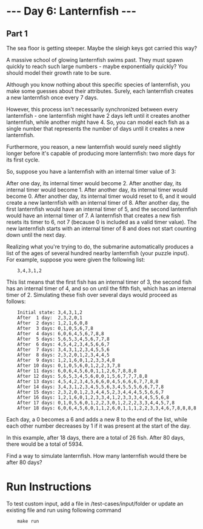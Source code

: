 # --- Day 6: Lanternfish ---

## Part 1

The sea floor is getting steeper. Maybe the sleigh keys got carried this way?

A massive school of glowing lanternfish swims past. They must spawn quickly to reach such large numbers - maybe exponentially quickly? You should model their growth rate to be sure.

Although you know nothing about this specific species of lanternfish, you make some guesses about their attributes. Surely, each lanternfish creates a new lanternfish once every 7 days.

However, this process isn't necessarily synchronized between every lanternfish - one lanternfish might have 2 days left until it creates another lanternfish, while another might have 4. So, you can model each fish as a single number that represents the number of days until it creates a new lanternfish.

Furthermore, you reason, a new lanternfish would surely need slightly longer before it's capable of producing more lanternfish: two more days for its first cycle.

So, suppose you have a lanternfish with an internal timer value of 3:

After one day, its internal timer would become 2.
After another day, its internal timer would become 1.
After another day, its internal timer would become 0.
After another day, its internal timer would reset to 6, and it would create a new lanternfish with an internal timer of 8.
After another day, the first lanternfish would have an internal timer of 5, and the second lanternfish would have an internal timer of 7.
A lanternfish that creates a new fish resets its timer to 6, not 7 (because 0 is included as a valid timer value). The new lanternfish starts with an internal timer of 8 and does not start counting down until the next day.

Realizing what you're trying to do, the submarine automatically produces a list of the ages of several hundred nearby lanternfish (your puzzle input). For example, suppose you were given the following list:

        3,4,3,1,2

This list means that the first fish has an internal timer of 3, the second fish has an internal timer of 4, and so on until the fifth fish, which has an internal timer of 2. Simulating these fish over several days would proceed as follows:

        Initial state: 3,4,3,1,2
        After  1 day:  2,3,2,0,1
        After  2 days: 1,2,1,6,0,8
        After  3 days: 0,1,0,5,6,7,8
        After  4 days: 6,0,6,4,5,6,7,8,8
        After  5 days: 5,6,5,3,4,5,6,7,7,8
        After  6 days: 4,5,4,2,3,4,5,6,6,7
        After  7 days: 3,4,3,1,2,3,4,5,5,6
        After  8 days: 2,3,2,0,1,2,3,4,4,5
        After  9 days: 1,2,1,6,0,1,2,3,3,4,8
        After 10 days: 0,1,0,5,6,0,1,2,2,3,7,8
        After 11 days: 6,0,6,4,5,6,0,1,1,2,6,7,8,8,8
        After 12 days: 5,6,5,3,4,5,6,0,0,1,5,6,7,7,7,8,8
        After 13 days: 4,5,4,2,3,4,5,6,6,0,4,5,6,6,6,7,7,8,8
        After 14 days: 3,4,3,1,2,3,4,5,5,6,3,4,5,5,5,6,6,7,7,8
        After 15 days: 2,3,2,0,1,2,3,4,4,5,2,3,4,4,4,5,5,6,6,7
        After 16 days: 1,2,1,6,0,1,2,3,3,4,1,2,3,3,3,4,4,5,5,6,8
        After 17 days: 0,1,0,5,6,0,1,2,2,3,0,1,2,2,2,3,3,4,4,5,7,8
        After 18 days: 6,0,6,4,5,6,0,1,1,2,6,0,1,1,1,2,2,3,3,4,6,7,8,8,8,8
        
Each day, a 0 becomes a 6 and adds a new 8 to the end of the list, while each other number decreases by 1 if it was present at the start of the day.

In this example, after 18 days, there are a total of 26 fish. After 80 days, there would be a total of 5934.

Find a way to simulate lanternfish. How many lanternfish would there be after 80 days?

# Run Instructions

To test custom input, add a file in /test-cases/input/folder or update an existing file and run using following command

        make run
